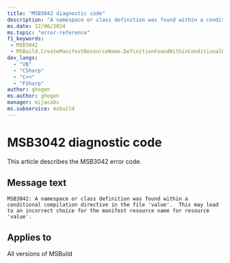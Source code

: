 ```yaml
---
title: "MSB3042 diagnostic code"
description: "A namespace or class definition was found within a conditional compilation directive in the file 'value'.  This may lead to an incorrect choice for the manifest resource name for resource 'value'."
ms.date: 12/06/2024
ms.topic: "error-reference"
f1_keywords:
 - MSB3042
 - MSBuild.CreateManifestResourceName.DefinitionFoundWithinConditionalDirective
dev_langs:
  - "VB"
  - "CSharp"
  - "C++"
  - "FSharp"
author: ghogen
ms.author: ghogen
manager: mijacobs
ms.subservice: msbuild
---
```


# MSB3042 diagnostic code

<!-- :::ErrorDefinitionDescription::: -->
<!-- :::editable-content name="introDescription"::: -->
This article describes the MSB3042 error code.
<!-- :::editable-content-end::: -->

## Message text

`MSB3042: A namespace or class definition was found within a conditional compilation directive in the file 'value'.  This may lead to an incorrect choice for the manifest resource name for resource 'value'.`

<!-- :::editable-content name="postOutputDescription"::: -->
<!--
{StrBegin="MSB3042: "}
-->
<!-- :::editable-content-end::: -->
<!-- :::ErrorDefinitionDescription-end::: -->

## Applies to

All versions of MSBuild
